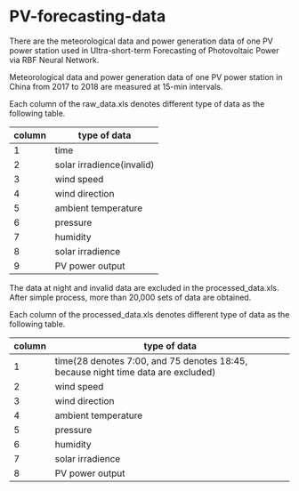 # PV-forecasting-data

There are the meteorological data and power generation data of one PV power station used in Ultra-short-term Forecasting of Photovoltaic Power via RBF Neural Network. 

Meteorological data and power generation data of one PV power station in China from 2017 to 2018 are measured at 15-min intervals. 

Each column of the raw_data.xls denotes different type of data as the following table.

| column | type of data |
|--|--|
| 1 | time |
| 2 | solar irradience(invalid) |
| 3 | wind speed |
| 4 | wind direction |
| 5 | ambient temperature |
| 6 | pressure |
| 7 | humidity |
| 8 | solar irradience |
| 9 | PV power output |

The data at night and invalid data are excluded in the processed_data.xls. After simple process, more than 20,000 sets of data are obtained.

Each column of the processed_data.xls denotes different type of data as the following table.

| column | type of data |
|--|--|
| 1 | time(28 denotes 7:00, and 75 denotes 18:45, because night time data are excluded) |
| 2 | wind speed |
| 3 | wind direction |
| 4 | ambient temperature |
| 5 | pressure |
| 6 | humidity |
| 7 | solar irradience |
| 8 | PV power output |
